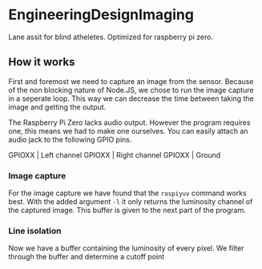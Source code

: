 # EngineeringDesignImaging

Lane assit for blind atheletes. Optimized for raspberry pi zero.


## How it works

First and foremost we need to capture an image from the sensor. Because of the non blocking nature of Node.JS, we chose to run the image capture in a seperate loop. This way we can decrease the time between taking the image and getting the output.

The Raspberry Pi Zero lacks audio output. However the program requires one, this means we had to make one ourselves. You can easily attach an audio jack to the following GPIO pins.

GPIOXX | Left channel
GPIOXX | Right channel
GPIOXX | Ground

### Image capture

For the image capture we have found that the `raspiyuv` command works best. With the added argument `-l` it only returns the luminosity channel of the captured image. This buffer is given to the next part of the program.

### Line isolation

Now we have a buffer containing the luminosity of every pixel. We filter through the buffer and determine a cutoff point
